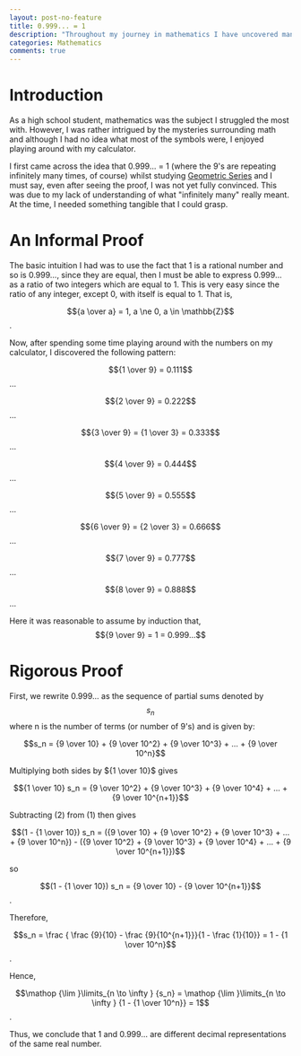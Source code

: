 ```yaml
---
layout: post-no-feature
title: 0.999... = 1
description: "Throughout my journey in mathematics I have uncovered many surprising details about our reality. One of my first revelations was that 0.999... and 1 represent the same number."
categories: Mathematics
comments: true
---
```

# Introduction

As a high school student, mathematics was the subject I struggled the most with. However, I was rather intrigued by the mysteries surrounding math and although I had no idea what most of the symbols were, I enjoyed playing around with my calculator. 

I first came across the idea that 0.999... = 1 (where the 9's are repeating infinitely many times, of course) whilst studying [Geometric Series](http://mathworld.wolfram.com/GeometricSeries.html) and I must say, even after seeing the proof, I was not yet fully convinced. This was due to my lack of understanding of what "infinitely many" really meant. At the time, I needed something tangible that I could grasp. 

# An Informal Proof

The basic intuition I had was to use the fact that 1 is a rational number and so is 0.999..., since they are equal, then I must be able to express 0.999... as a ratio of two integers which are equal to 1. This is very easy since the ratio of any integer, except 0, with itself is equal to 1. That is, 

$${a \over a} = 1, a \ne 0, a \in \mathbb{Z}$$.

Now, after spending some time playing around with the numbers on my calculator, I discovered the following pattern:

$${1 \over 9} = 0.111$$...

$${2 \over 9} = 0.222$$...

$${3 \over 9} = {1 \over 3} = 0.333$$...

$${4 \over 9} = 0.444$$...

$${5 \over 9} = 0.555$$...

$${6 \over 9} = {2 \over 3} = 0.666$$...

$${7 \over 9} = 0.777$$...

$${8 \over 9} = 0.888$$...

Here it was reasonable to assume by induction that,
$${9 \over 9} = 1 = 0.999...$$

# Rigorous Proof

First, we rewrite 0.999... as the sequence of partial sums denoted by $$s_n$$ where n is the number of terms (or number of 9's) and is given by:

$$s_n = {9 \over 10} + {9 \over 10^2} + {9 \over 10^3} + ... + {9 \over 10^n}$$

Multiplying both sides by ${1 \over 10}$ gives

$${1 \over 10} s_n = {9 \over 10^2} + {9 \over 10^3} + {9 \over 10^4} + ... + {9 \over 10^{n+1}}$$

Subtracting $(2)$ from $(1)$ then gives

$$(1 - {1 \over 10}) s_n = ({9 \over 10} + {9 \over 10^2} + {9 \over 10^3} + ... + {9 \over 10^n}) - ({9 \over 10^2} + {9 \over 10^3} + {9 \over 10^4} + ... + {9 \over 10^{n+1}})$$

so

$$(1 - {1 \over 10}) s_n = {9 \over 10} - {9 \over 10^{n+1}}$$.

Therefore,

$$s_n = \frac { \frac {9}{10} - \frac {9}{10^{n+1}}}{1 - \frac {1}{10}} = 1 - {1 \over 10^n}$$.

Hence,

$$\mathop {\lim }\limits_{n \to \infty } {s_n} = \mathop {\lim }\limits_{n \to \infty } {1 - {1 \over 10^n}} = 1$$.

Thus, we conclude that 1 and 0.999... are different decimal representations of the same real number.

